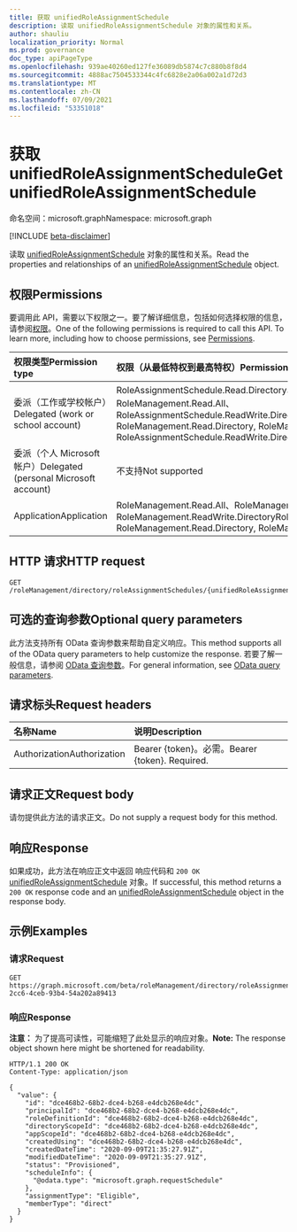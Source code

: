 ```yaml
---
title: 获取 unifiedRoleAssignmentSchedule
description: 读取 unifiedRoleAssignmentSchedule 对象的属性和关系。
author: shauliu
localization_priority: Normal
ms.prod: governance
doc_type: apiPageType
ms.openlocfilehash: 939ae40260ed127fe36089db5874c7c880b8f8d4
ms.sourcegitcommit: 4888ac7504533344c4fc6828e2a06a002a1d72d3
ms.translationtype: MT
ms.contentlocale: zh-CN
ms.lasthandoff: 07/09/2021
ms.locfileid: "53351018"
---
```

# <a name="get-unifiedroleassignmentschedule"></a><span data-ttu-id="35334-103">获取 unifiedRoleAssignmentSchedule</span><span class="sxs-lookup"><span data-stu-id="35334-103">Get unifiedRoleAssignmentSchedule</span></span>
<span data-ttu-id="35334-104">命名空间：microsoft.graph</span><span class="sxs-lookup"><span data-stu-id="35334-104">Namespace: microsoft.graph</span></span>

[!INCLUDE [beta-disclaimer](../../includes/beta-disclaimer.md)]

<span data-ttu-id="35334-105">读取 [unifiedRoleAssignmentSchedule](../resources/unifiedroleassignmentschedule.md) 对象的属性和关系。</span><span class="sxs-lookup"><span data-stu-id="35334-105">Read the properties and relationships of an [unifiedRoleAssignmentSchedule](../resources/unifiedroleassignmentschedule.md) object.</span></span>

## <a name="permissions"></a><span data-ttu-id="35334-106">权限</span><span class="sxs-lookup"><span data-stu-id="35334-106">Permissions</span></span>
<span data-ttu-id="35334-p101">要调用此 API，需要以下权限之一。要了解详细信息，包括如何选择权限的信息，请参阅[权限](/graph/permissions-reference)。</span><span class="sxs-lookup"><span data-stu-id="35334-p101">One of the following permissions is required to call this API. To learn more, including how to choose permissions, see [Permissions](/graph/permissions-reference).</span></span>

|<span data-ttu-id="35334-109">权限类型</span><span class="sxs-lookup"><span data-stu-id="35334-109">Permission type</span></span>|<span data-ttu-id="35334-110">权限（从最低特权到最高特权）</span><span class="sxs-lookup"><span data-stu-id="35334-110">Permissions (from least to most privileged)</span></span>|
|:---|:---|
|<span data-ttu-id="35334-111">委派（工作或学校帐户）</span><span class="sxs-lookup"><span data-stu-id="35334-111">Delegated (work or school account)</span></span>|<span data-ttu-id="35334-112">RoleAssignmentSchedule.Read.Directory、RoleManagement.Read.Directory、RoleManagement.Read.All、RoleAssignmentSchedule.ReadWrite.Directory</span><span class="sxs-lookup"><span data-stu-id="35334-112">RoleAssignmentSchedule.Read.Directory, RoleManagement.Read.Directory, RoleManagement.Read.All, RoleAssignmentSchedule.ReadWrite.Directory</span></span>|
|<span data-ttu-id="35334-113">委派（个人 Microsoft 帐户）</span><span class="sxs-lookup"><span data-stu-id="35334-113">Delegated (personal Microsoft account)</span></span>|<span data-ttu-id="35334-114">不支持</span><span class="sxs-lookup"><span data-stu-id="35334-114">Not supported</span></span>|
|<span data-ttu-id="35334-115">Application</span><span class="sxs-lookup"><span data-stu-id="35334-115">Application</span></span>|<span data-ttu-id="35334-116">RoleManagement.Read.All、RoleManagement.Read.Directory、RoleManagement.ReadWrite.Directory</span><span class="sxs-lookup"><span data-stu-id="35334-116">RoleManagement.Read.All, RoleManagement.Read.Directory, RoleManagement.ReadWrite.Directory</span></span>|

## <a name="http-request"></a><span data-ttu-id="35334-117">HTTP 请求</span><span class="sxs-lookup"><span data-stu-id="35334-117">HTTP request</span></span>

<!-- {
  "blockType": "ignored"
}
-->
``` http
GET /roleManagement/directory/roleAssignmentSchedules/{unifiedRoleAssignmentSchedulesId}
```

## <a name="optional-query-parameters"></a><span data-ttu-id="35334-118">可选的查询参数</span><span class="sxs-lookup"><span data-stu-id="35334-118">Optional query parameters</span></span>
<span data-ttu-id="35334-119">此方法支持所有 OData 查询参数来帮助自定义响应。</span><span class="sxs-lookup"><span data-stu-id="35334-119">This method supports all of the OData query parameters to help customize the response.</span></span> <span data-ttu-id="35334-120">若要了解一般信息，请参阅 [OData 查询参数](/graph/query-parameters)。</span><span class="sxs-lookup"><span data-stu-id="35334-120">For general information, see [OData query parameters](/graph/query-parameters).</span></span>

## <a name="request-headers"></a><span data-ttu-id="35334-121">请求标头</span><span class="sxs-lookup"><span data-stu-id="35334-121">Request headers</span></span>
|<span data-ttu-id="35334-122">名称</span><span class="sxs-lookup"><span data-stu-id="35334-122">Name</span></span>|<span data-ttu-id="35334-123">说明</span><span class="sxs-lookup"><span data-stu-id="35334-123">Description</span></span>|
|:---|:---|
|<span data-ttu-id="35334-124">Authorization</span><span class="sxs-lookup"><span data-stu-id="35334-124">Authorization</span></span>|<span data-ttu-id="35334-p103">Bearer {token}。必需。</span><span class="sxs-lookup"><span data-stu-id="35334-p103">Bearer {token}. Required.</span></span>|

## <a name="request-body"></a><span data-ttu-id="35334-127">请求正文</span><span class="sxs-lookup"><span data-stu-id="35334-127">Request body</span></span>
<span data-ttu-id="35334-128">请勿提供此方法的请求正文。</span><span class="sxs-lookup"><span data-stu-id="35334-128">Do not supply a request body for this method.</span></span>

## <a name="response"></a><span data-ttu-id="35334-129">响应</span><span class="sxs-lookup"><span data-stu-id="35334-129">Response</span></span>

<span data-ttu-id="35334-130">如果成功，此方法在响应正文中返回 响应代码和 `200 OK` [unifiedRoleAssignmentSchedule](../resources/unifiedroleassignmentschedule.md) 对象。</span><span class="sxs-lookup"><span data-stu-id="35334-130">If successful, this method returns a `200 OK` response code and an [unifiedRoleAssignmentSchedule](../resources/unifiedroleassignmentschedule.md) object in the response body.</span></span>

## <a name="examples"></a><span data-ttu-id="35334-131">示例</span><span class="sxs-lookup"><span data-stu-id="35334-131">Examples</span></span>

### <a name="request"></a><span data-ttu-id="35334-132">请求</span><span class="sxs-lookup"><span data-stu-id="35334-132">Request</span></span>
<!-- {
  "blockType": "request",
  "name": "get_unifiedroleassignmentschedule"
}
-->
``` http
GET https://graph.microsoft.com/beta/roleManagement/directory/roleAssignmentSchedules/b1477448-2cc6-4ceb-93b4-54a202a89413
```


### <a name="response"></a><span data-ttu-id="35334-133">响应</span><span class="sxs-lookup"><span data-stu-id="35334-133">Response</span></span>
<span data-ttu-id="35334-134">**注意：** 为了提高可读性，可能缩短了此处显示的响应对象。</span><span class="sxs-lookup"><span data-stu-id="35334-134">**Note:** The response object shown here might be shortened for readability.</span></span>
<!-- {
  "blockType": "response",
  "truncated": true,
  "@odata.type": "microsoft.graph.unifiedRoleAssignmentSchedule"
}
-->
``` http
HTTP/1.1 200 OK
Content-Type: application/json

{
  "value": {
    "id": "dce468b2-68b2-dce4-b268-e4dcb268e4dc",
    "principalId": "dce468b2-68b2-dce4-b268-e4dcb268e4dc",
    "roleDefinitionId": "dce468b2-68b2-dce4-b268-e4dcb268e4dc",
    "directoryScopeId": "dce468b2-68b2-dce4-b268-e4dcb268e4dc",
    "appScopeId": "dce468b2-68b2-dce4-b268-e4dcb268e4dc",
    "createdUsing": "dce468b2-68b2-dce4-b268-e4dcb268e4dc",
    "createdDateTime": "2020-09-09T21:35:27.91Z",
    "modifiedDateTime": "2020-09-09T21:35:27.91Z",
    "status": "Provisioned",
    "scheduleInfo": {
      "@odata.type": "microsoft.graph.requestSchedule"
    },
    "assignmentType": "Eligible",
    "memberType": "direct"
  }
}
```

